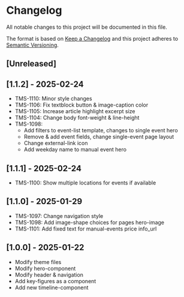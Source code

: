 # Changelog

All notable changes to this project will be documented in this file.

The format is based on [Keep a Changelog](http://keepachangelog.com/en/1.0.0/)
and this project adheres to [Semantic Versioning](http://semver.org/spec/v2.0.0.html).

## [Unreleased]

## [1.1.2] - 2025-02-24

- TMS-1110: Minor style changes
- TMS-1106: Fix textblock button & image-caption color
- TMS-1105: Increase article highlight excerpt size
- TMS-1104: Change body font-weight & line-height
- TMS-1098:
    - Add filters to event-list template, changes to single event hero
    - Remove & add event fields, change single-event page layout
    - Change external-link icon
    - Add weekday name to manual event hero

## [1.1.1] - 2025-02-24

- TMS-1100: Show multiple locations for events if available

## [1.1.0] - 2025-01-29

- TMS-1097: Change navigation style
- TMS-1098: Add image-shape choices for pages hero-image
- TMS-1101: Add fixed text for manual-events price info_url

## [1.0.0] - 2025-01-22

- Modify theme files
- Modify hero-component
- Modify header & navigation
- Add key-figures as a component
- Add new timeline-component


